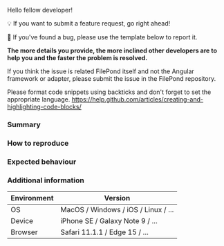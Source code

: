 Hello fellow developer!

💡 If you want to submit a feature request, go right ahead!

🐜 If you've found a bug, please use the template below to report it.


**The more details you provide, the more inclined other developers are to help you and the faster the problem is resolved.**


If you think the issue is related FilePond itself and not the Angular framework or adapter, please submit the issue in the FilePond repository.

Please format code snippets using backticks and don't forget to set the appropriate language.
https://help.github.com/articles/creating-and-highlighting-code-blocks/


### Summary



### How to reproduce



### Expected behaviour



### Additional information


| Environment  | Version
|------------- | -----------
| OS           | MacOS / Windows / iOS / Linux / ...
| Device       | iPhone SE / Galaxy Note 9 / ...
| Browser      | Safari 11.1.1 / Edge 15 / ...
